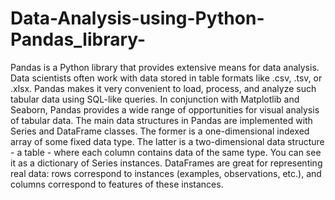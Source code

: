 # Data-Analysis-using-Python-Pandas_library-
Pandas is a Python library that provides extensive means for data analysis. Data scientists often work with data stored in table formats like .csv, .tsv, or .xlsx. Pandas makes it very convenient to load, process, and analyze such tabular data using SQL-like queries. In conjunction with Matplotlib and Seaborn, Pandas provides a wide range of opportunities for visual analysis of tabular data.  The main data structures in Pandas are implemented with Series and DataFrame classes. The former is a one-dimensional indexed array of some fixed data type. The latter is a two-dimensional data structure - a table - where each column contains data of the same type. You can see it as a dictionary of Series instances. DataFrames are great for representing real data: rows correspond to instances (examples, observations, etc.), and columns correspond to features of these instances.
